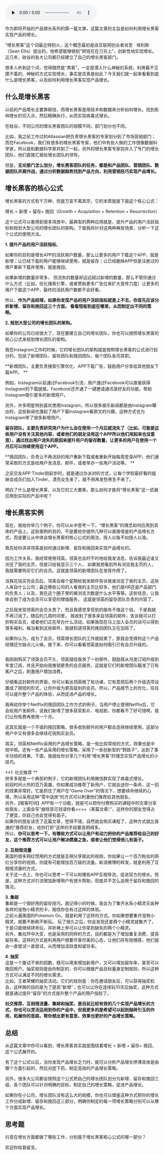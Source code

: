 <audio id="audio" title="19 | 增长黑客的核心公式" controls="" preload="none"><source id="mp3" src="https://static001.geekbang.org/resource/audio/2c/49/2c2eef46008fd594309858ed08a86649.mp3"></audio>

作为即将开始的产品增长系列的第一篇文章，这篇文章的主旨是如何利用增长黑客实现产品的增长。

“增长黑客”这个词最近特别火，这个概念最初是由互联网创业者肖恩 · 埃利斯（Sean Ellis）提出的，他希望能够做到“把钱花在刀刃上”，创新性地实现增长。近几年，硅谷的各大公司都已经建立了自己的增长黑客部门。

很多人听到这个词，觉得既然是“黑客”，一定是潜入什么神秘的系统，利用看不见摸不着的、神秘的方式实现增长，事实是否真是如此？今天我们就一起来看看到底什么是增长黑客，以及如何利用增长黑客实现产品增长。

## 什么是增长黑客

以前的产品增长主要靠砸钱，而增长黑客是用技术和数据来分析如何增长，找到影响增长的切入点，然后精确执行，从而实现病毒式增长。

在硅谷，不同公司的增长黑客团队的规模不同，部门划分也不同。

比如，我之前工作过的Atlassian把负责增长黑客的专家划分到了市场营销部门；而在Facebook，我们有很多的增长黑客专家，他们中有些人做的工作很像数据科学家，所以就和数据科学家并到了一起，另外的增长黑客专家则并入了专门的增长团队，他们直接汇报给增长团队的领导。

但是，**无论部门怎么划分，增长黑客团队的任务，都是和产品团队、营销团队、数据团队并肩作战，通过分析数据趋势找到产品方向，利用营销技巧实现产品增长。**

## 增长黑客的核心公式

增长黑客的方式有千万种，但是万变不离其宗，它的本质就是下面这个核心公式：

增长 = 新增 + 留存+ 挽回（Growth = Acquisition + Retention + Resurrection）

这个公式可以套用到很多场景中，最典型的两种应用就是，提升产品的用户活跃指标和规划大型公司的增长团队的架构。下面我将针对这两种典型场景，分析一下这个公式的使用方法。

**1. 提升产品的用户活跃指标**。

如果你的目的是增长APP的活跃用户数量，那么让更多的用户下载这个APP，就是新增；让已经下载的用户能够继续使用，就是留存；让已经删掉APP但是注册过的用户重新下载并使用，就是挽回。

如果新增的数量非常多， 但流失的数量却远远超过新增的数量，那么不管你通过什么方式（比如，优化搜索引擎，或者赞助更多广告位来扩大宣传力度）让更多的用户下载这个APP，最终的活跃用户数都不会好看。

所以，**作为产品经理，如果你发现产品的用户活跃指标就是上不去，你首先应该分析新增、留存和挽回这三个方面， 看看短板到底在哪里，从而制定出不同的策略。**

**2. 规划大型公司的增长团队的架构。**

如果你的公司已经很大了，现在要建立自己的增长团队，你也可以按照增长黑客的核心公式来规划增长团队的架构。

我在Instagram工作的时候，它的增长团队的架构就是按照增长黑客的公式进行划分的，包括了新增团队、留存团队和挽回团队，每个团队各司其职。

**新增团队，主要负责搜索引擎优化、APP下载广告，鼓励用户分享给其他朋友下载APP。  **

例如，Instagram以前通过Facebook引流，用户通过Facebook可以直接获得Instagram的下载链接。Facebook还开通了一键邀请通讯录好友的功能，帮助Instagram吸引更多的新增用户。

另外，许多明星特别喜欢使用Instagram，所以很多娱乐新闻都是由Instagram曝出的，这些新闻也激起了用户下载Instagram看原文的兴趣，这种方式也为Instagram带了很多新增用户。

**留存团队，主要负责研究用户为什么会在使用一个月后就流失了（比如，可能是这些用户没有关注其他内容，或者他们的朋友没用这个APP所以他们用起来也没意思），通过找出用户流失的原因来提升用户的留存数量，让更多的用户在使用一个月后可以持续使用这个APP。**

**挽回团队，负责让不再活跃的用户重新下载或者重新开始每周登录APP，他们通常采取的方式是给用户发消息、邮件，或者举办一些用户活动等。  **

之前交友APP  Tinder刚起步时，就是通过办派对的方式，让每个学校最好看的姐妹会成员们加入Tinder，漂亮女生来了，就不用再发愁男生不来了。

明白了什么是增长黑客，以及它的三大要素，那么如何才能将“增长黑客”这一武器应用到实际的产品中呢？

## 增长黑客实例

现在，我给你举几个例子，你可以从中思考一下，“增长黑客”的理念如何应用到具体的产品上。这些案例的目的，不是要给你提供几种可以直接借鉴的产品增长方式，而是要让从中体会增长黑客的核心公式的用法，授人以鱼不如授人以渔。

我先给你讲讲领英是如何通过新增、留存和挽回来实现产品增长的。

因为工作关系，我经常使用领英。领英也会时不时地给我发消息，告诉我最近谁又浏览了我的主页，但是只给我显示三个人， 如果我想看到所有浏览我主页的人， 我就需要购买它们的会员。这就是领英的新增团队在发挥作用了。

当我花钱买完会员后，领英会每个星期给我发邮件告诉我谁浏览了我的主页，这些人来自什么公司；最近哪些公司的人看我的主页比较多，他们是HR还是产品部门的负责人；以及，我在这个圈子里的被浏览次数是什么水平等等。这些信息，让我体会到了成为会员可以享受的增值服务， 这就是领英的留存团队负责的内容了。

之后我发现领英的会员太贵了，而且我感觉享受到的服务不值这个钱， 于是我就不再订阅了。随后的几周时间里， 我收到了很多来自领英的邮件，告诉我可以打折购买会员，或者他们正在举办什么活动，如果我现在马上加入会员的话可以得到很多福利。每当看到这些邮件，我就知道领英的挽回团队又在加班了。

如果你认为，成为了会员，领英增长团队的工作就结束了，那我会觉得你这个产品经理还欠缺点儿火候。接下来，你可以看看领英是如何吸引已有会员升级的。

<img src="https://static001.geekbang.org/resource/image/9b/f1/9b7b388c4846da8ea362487c94be33f1.png" alt="" />

我刚刚购买了领英会员不久，领英就给我发了一封邮件，鼓励我从月度订阅升级到年度订阅，并且开始向我推销更贵的会员服务，这就是它们的新增团队瞄准了已有客户之后，刺激用户增加消费。

仔细看这封邮件的界面，你可以看出领英做了些功课，它有意把后两个升级选项设置成了按钮的形式，让你升级为更高级别的会员。所以，产品细节上的优化，往往可以提升整个产品的体验，从而促进产品的增长。

我再给你举个Netflix的挽回团队工作方式的例子。当用户停止使用Netflix后，它会给用户发邮件，说我们新增了很多获奖影片、电视剧，你都看不了好可惜啊，我们让你免费再使用一个月。

这其实就是一个不错的挽回策略，很多收到邮件的用户都会选择继续使用，这部分用户中又有很多会继续花钱购买会员。

其实，领英和Netflix采用的产品增长策略，是一些比较常规的方式，效果也是中规中矩。还有一些产品采用的增长策略，采用了一些创新型的“野路子”，达到了事半功倍的效果。下面，我就给你分享几个利用“增长黑客”的理念实现产品增长的小技巧。

**1. 社交推荐  **<br />
拼多多就是一个典型的例子，它的新增团队利用微信群实现了病毒式增长。<br />
前段时间火热的百万英雄，你如果成功推荐了新用户，它就会送你一条命，这一招的效果非常好。它是抓住了用户在“Game Over”的情况下，想要续命继续的心理，所以采用这种“雪中送炭”的方式可以刺激他们推荐给其他朋友。<br />
另外，【极客时间】APP有一个功能，就是可以把你付费购买的课程中的文章分享给朋友，上面会写“曲晓音花钱请你看××××（某篇文章）”，这样你的朋友觉得占了便宜，你自己也会觉得有面子。<br />
如果你的朋友读完了这篇文章，觉得不错，自然就会购买课程了，这种方式就比普通的“推荐好友，给你打折”这样的手段要高明得多。<br />
所以，**你可以思考一下，有哪些方式可以让用户有动力把你的产品推荐给自己的好友，这个推荐方式可以让用户解决燃眉之急，或者让他们觉得倍儿有面子。**

**2. 互相借流量**<br />
美国的很多网红惯用的方式就是互相分享彼此的视频，你如果让一个百万粉丝的网红分享你的视频，你就有可能增加百万级的流量。新浪微博的转发，就是利用了互相借流量的方式。<br />
关于这一点上，你也可以思考一下可以和哪些APP互相导流，促进双方的增长。但是，这种方式对引流增加新增用户有很大帮助，但是并不怎么适用于留存和挽回的情况。

**3. 集邮**<br />
集邮是一个很好用的留存技巧。我记得小的时候，我会为了集齐水系小精灵买各种各样的宠物小精灵的卡，相信你也有过这样的体验。<br />
之前火遍美国的Pokemon Go，就是利用了这样的方式。你如果想要集齐宠物小精灵，就要不断刷不断玩。 玩了很久之后，你会发现还差两个小精灵就集齐了，于是只能继续拼命玩，并祈祷上帝可以让你拿到缺失的两个小精灵。<br />
<img src="https://static001.geekbang.org/resource/image/d8/76/d84462743d03a7b0624cc05d8b7d4476.png" alt="" /><br />
另外，集拉环中大奖，也是采用的同样的方式，目的都是为了增加重复消费，提高留存率。这样的方式是利用用户想要尽善尽美的心态，让他们存有抱憾感，他们就会一直尝试一直尝试，从而增加活跃度和留存率。

**4. 抽奖**<br />
这是一个屡试不爽的招数，既可以用来增加新用户，又可以增加留存率，甚至可以挽回用户。抽奖规则是由你制定的，你可以根据产品目标量身定制规则，所以这种方式可以满足不同的增长需求。<br />
比如，王者荣耀的抽奖活动。它们的规则是：你在邀请朋友后，可以获得抽奖机会，这样做的目的是为了提高“新增”；也可以让你在连续玩10天后抽奖，这种方式就是通过提升“留存”的方式提升整个产品的用户指标了。

**社交推荐、互相借流量、集邮和抽奖，是目前比较有效的几个实现产品增长的方式，你也可以灵活运用到你的产品中，但我更多的是希望可以起到抛砖引玉的作用，拓展你的思路，帮你想出更有意思、效果也更好的产品增长策略。**

## 总结

从这篇文章中你可以看到，增长黑客其实就是围绕着增长 = 新增 + 留存+ 挽回，这个公式展开的。

有了这个公式以后，当你发现产品增长乏力时，就可以分析产品增长停滞具体是由哪个方面引起的，然后对症下药，制定高效的产品增长策略。

另外，很多大公司都会按照这个公式把自己的增长团队划分为新增、留存和挽回三组，各个团队可以针对明确的目标，制定自己的增长策略，促进产品增长。

如果你在小公司，增长团队没有这么大的规模，你也可以借鉴这种方式把你的增长工作分成新增、留存和挽回这三部分，明确你制定的每一项增长策略分别可以从哪个方面实现产品增长。

## 思考题

抖音在增长方面都做了哪些工作，分别属于增长黑客核心公式的哪一部分？

欢迎你给我留言。
